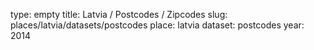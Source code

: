 type: empty
title: Latvia / Postcodes / Zipcodes
slug: places/latvia/datasets/postcodes
place: latvia
dataset: postcodes
year: 2014
